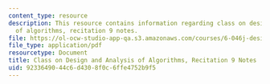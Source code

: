 ```yaml
---
content_type: resource
description: This resource contains information regarding class on design and analysis
  of algorithms, recitation 9 notes.
file: https://ol-ocw-studio-app-qa.s3.amazonaws.com/courses/6-046j-design-and-analysis-of-algorithms-spring-2015/9233649044c6d4308f0c6ffe4752b9f5_MIT6_046JS15_Recitation9.pdf
file_type: application/pdf
resourcetype: Document
title: Class on Design and Analysis of Algorithms, Recitation 9 Notes
uid: 92336490-44c6-d430-8f0c-6ffe4752b9f5
---
```

